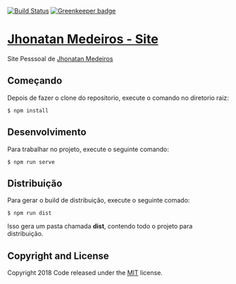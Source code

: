[![Build Status](https://travis-ci.org/JhonatanMedeiros/site-portfolio.svg?branch=master)](https://travis-ci.org/JhonatanMedeiros/site-portfolio) [![Greenkeeper badge](https://badges.greenkeeper.io/JhonatanMedeiros/site-portfolio.svg)](https://greenkeeper.io/)

# [Jhonatan Medeiros - Site](http://jhonatanmedeiros.com)

Site Pesssoal de [Jhonatan Medeiros](http://jhonatanmedeiros.com)

## Começando

Depois de fazer o clone do repositorio, execute o comando no diretorio raiz:

```$ npm install```

## Desenvolvimento

Para trabalhar no projeto, execute o seguinte comando:

```$ npm run serve```

## Distribuição

Para gerar o build de distribuição, execute o seguinte comado:

```$ npm run dist```

Isso gera um pasta chamada **dist**, contendo todo o projeto para distribuição.

## Copyright and License

Copyright 2018 Code released under the [MIT](https://github.com/JhonatanMedeiros/site-portfolio/blob/master/LICENSE) license.

